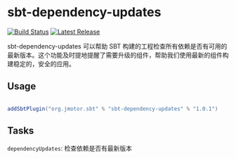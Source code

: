 # sbt-dependency-updates

[![Build Status](https://travis-ci.org/aiyanbo/sbt-dependency-updates.svg?branch=master)](https://travis-ci.org/aiyanbo/sbt-dependency-updates)
[![Latest Release](https://stack-badges.herokuapp.com/maven-central/org.jmotor.sbt/sbt-dependency-updates/latest.svg)](https://stack-badges.herokuapp.com/maven-central/org.jmotor.sbt/sbt-dependency-updates/latest)

sbt-dependency-updates 可以帮助 SBT 构建的工程检查所有依赖是否有可用的最新版本。这个功能及时提地提醒了需要升级的组件，帮助我们使用最新的组件构建稳定的，安全的应用。

## Usage

```scala

addSbtPlugin("org.jmotor.sbt" % "sbt-dependency-updates" % "1.0.1")

```

## Tasks

`dependencyUpdates`: 检查依赖是否有最新版本

